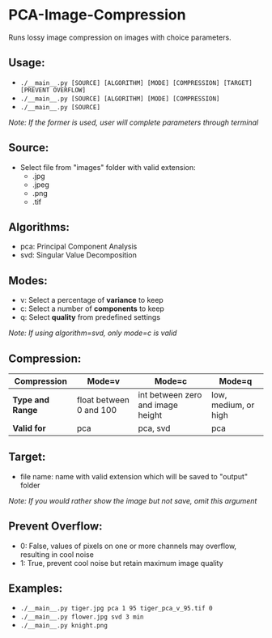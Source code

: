 # PCA-Image-Compression
Runs lossy image compression on images with choice parameters.  
  
## Usage:
* `./__main__.py [SOURCE] [ALGORITHM] [MODE] [COMPRESSION] [TARGET] [PREVENT OVERFLOW]`  
* `./__main__.py [SOURCE] [ALGORITHM] [MODE] [COMPRESSION]`  
* `./__main__.py [SOURCE]`  

_Note: If the former is used, user will complete parameters through terminal_
    
## Source:
* Select file from "images" folder with valid extension:
  * .jpg
  * .jpeg
  * .png
  * .tif
  
## Algorithms:
* pca: Principal Component Analysis
* svd: Singular Value Decomposition
  
## Modes:
* v: Select a percentage of **variance** to keep  
* c: Select a number of **components** to keep
* q: Select **quality** from predefined settings
  
_Note: If using algorithm=svd, only mode=c is valid_  
  
## Compression:
Compression | Mode=v | Mode=c | Mode=q
------------|--------|--------|-------
**Type and Range** | float between 0 and 100 | int between zero and image height | low, medium, or high
**Valid for** | pca | pca, svd | pca
  
## Target:
* file name: name with valid extension which will be saved to "output" folder
  
_Note: If you would rather show the image but not save, omit this argument_
  
## Prevent Overflow:
* 0: False, values of pixels on one or more channels may overflow, resulting in cool noise
* 1: True, prevent cool noise but retain maximum image quality
  
## Examples:
*  `./__main__.py tiger.jpg pca 1 95 tiger_pca_v_95.tif 0`  
*  `./__main__.py flower.jpg svd 3 min`  
*  `./__main__.py knight.png`  
